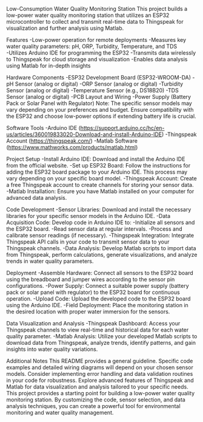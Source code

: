 
Low-Consumption Water Quality Monitoring Station
This project builds a low-power water quality monitoring station that utilizes an ESP32 microcontroller to collect and transmit real-time data to Thingspeak for visualization and further analysis using Matlab.

Features
  -Low-power operation for remote deployments
  -Measures key water quality parameters: pH, ORP, Turbidity, Temperature, and TDS  
  -Utilizes Arduino IDE for programming the ESP32
  -Transmits data wirelessly to Thingspeak for cloud storage and visualization
  -Enables data analysis using Matlab for in-depth insights

Hardware Components
  -ESP32 Development Board (ESP32­-WROOM­-DA)
  -pH Sensor (analog or digital)
  -ORP Sensor (analog or digital)
  -Turbidity Sensor (analog or digital)
  -Temperature Sensor (e.g., DS18B20)
  -TDS Sensor (analog or digital)
  -PCB Layout and Wiring
  -Power Supply (Battery Pack or Solar Panel with Regulator)
Note: The specific sensor models may vary depending on your preferences and budget. Ensure compatibility with the ESP32 and choose low-power options if extending battery life is crucial.

Software Tools
  -Arduino IDE (https://support.arduino.cc/hc/en-us/articles/360019833020-Download-and-install-Arduino-IDE)
  -Thingspeak Account (https://thingspeak.com/)
  -Matlab Software (https://www.mathworks.com/products/matlab.html)

Project Setup
  -Install Arduino IDE: Download and install the Arduino IDE from the official website.
  -Set up ESP32 Board: Follow the instructions for adding the ESP32 board package to your Arduino IDE. This process may vary depending on your specific board model.
  -Thingspeak Account: Create a free Thingspeak account to create channels for storing your sensor data.
  -Matlab Installation: Ensure you have Matlab installed on your computer for advanced data analysis.

Code Development
  -Sensor Libraries: Download and install the necessary libraries for your specific sensor models in the Arduino IDE.
  -Data Acquisition Code: Develop code in Arduino IDE to:
  -Initialize all sensors and the ESP32 board.
  -Read sensor data at regular intervals.
  -Process and calibrate sensor readings (if necessary).
  -Thingspeak Integration: Integrate Thingspeak API calls in your code to transmit sensor data to your Thingspeak channels.
  -Data Analysis: Develop Matlab scripts to import data from Thingspeak, perform calculations, generate visualizations, and analyze trends in water quality parameters.

Deployment
  -Assemble Hardware: Connect all sensors to the ESP32 board using the breadboard and jumper wires according to the sensor pin configurations.
  -Power Supply: Connect a suitable power supply (battery pack or solar panel with regulator) to the ESP32 board for continuous operation.
  -Upload Code: Upload the developed code to the ESP32 board using the Arduino IDE.
  -Field Deployment: Place the monitoring station in the desired location with proper water immersion for the sensors.

Data Visualization and Analysis
  -Thingspeak Dashboard: Access your Thingspeak channels to view real-time and historical data for each water quality parameter.
  -Matlab Analysis: Utilize your developed Matlab scripts to download data from Thingspeak, analyze trends, identify patterns, and gain insights into water quality variations.

Additional Notes
This README provides a general guideline. Specific code examples and detailed wiring diagrams will depend on your chosen sensor models.
Consider implementing error handling and data validation routines in your code for robustness.
Explore advanced features of Thingspeak and Matlab for data visualization and analysis tailored to your specific needs.
This project provides a starting point for building a low-power water quality monitoring station. By customizing the code, sensor selection, and data analysis techniques, you can create a powerful tool for environmental monitoring and water quality management.
